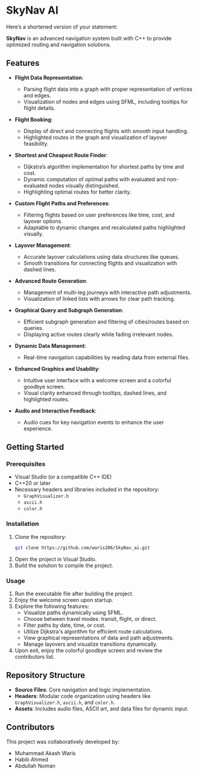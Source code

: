 # SkyNav AI
Here’s a shortened version of your statement:

**SkyNav** is an advanced navigation system built with C++ to provide optimized routing and navigation solutions.

## Features

- **Flight Data Representation**:
  - Parsing flight data into a graph with proper representation of vertices and edges.
  - Visualization of nodes and edges using SFML, including tooltips for flight details.

- **Flight Booking**:
  - Display of direct and connecting flights with smooth input handling.
  - Highlighted routes in the graph and visualization of layover feasibility.

- **Shortest and Cheapest Route Finder**:
  - Dijkstra’s algorithm implementation for shortest paths by time and cost.
  - Dynamic computation of optimal paths with evaluated and non-evaluated nodes visually distinguished.
  - Highlighting optimal routes for better clarity.

- **Custom Flight Paths and Preferences**:
  - Filtering flights based on user preferences like time, cost, and layover options.
  - Adaptable to dynamic changes and recalculated paths highlighted visually.

- **Layover Management**:
  - Accurate layover calculations using data structures like queues.
  - Smooth transitions for connecting flights and visualization with dashed lines.

- **Advanced Route Generation**:
  - Management of multi-leg journeys with interactive path adjustments.
  - Visualization of linked lists with arrows for clear path tracking.

- **Graphical Query and Subgraph Generation**:
  - Efficient subgraph generation and filtering of cities/routes based on queries.
  - Displaying active routes clearly while fading irrelevant nodes.

- **Dynamic Data Management**:
  - Real-time navigation capabilities by reading data from external files.

- **Enhanced Graphics and Usability**:
  - Intuitive user interface with a welcome screen and a colorful goodbye screen.
  - Visual clarity enhanced through tooltips, dashed lines, and highlighted routes.

- **Audio and Interactive Feedback**:
  - Audio cues for key navigation events to enhance the user experience.

## Getting Started

### Prerequisites

- Visual Studio (or a compatible C++ IDE)
- C++20 or later
- Necessary headers and libraries included in the repository:
  - `GraphVisualizer.h`
  - `ascii.h`
  - `color.h`

### Installation

1. Clone the repository:
   ```sh
   git clone https://github.com/waris206/SkyNav_ai.git
   ```
2. Open the project in Visual Studio.
3. Build the solution to compile the project.

### Usage

1. Run the executable file after building the project.
2. Enjoy the welcome screen upon startup.
3. Explore the following features:
   - Visualize paths dynamically using SFML.
   - Choose between travel modes: transit, flight, or direct.
   - Filter paths by date, time, or cost.
   - Utilize Dijkstra's algorithm for efficient route calculations.
   - View graphical representations of data and path adjustments.
   - Manage layovers and visualize transitions dynamically.
4. Upon exit, enjoy the colorful goodbye screen and review the contributors list.

## Repository Structure

- **Source Files**: Core navigation and logic implementation.
- **Headers**: Modular code organization using headers like `GraphVisualizer.h`, `ascii.h`, and `color.h`.
- **Assets**: Includes audio files, ASCII art, and data files for dynamic input.

## Contributors

This project was collaboratively developed by:

- Muhammad Akash Waris
- Habib Ahmed
- Abdullah Noman
